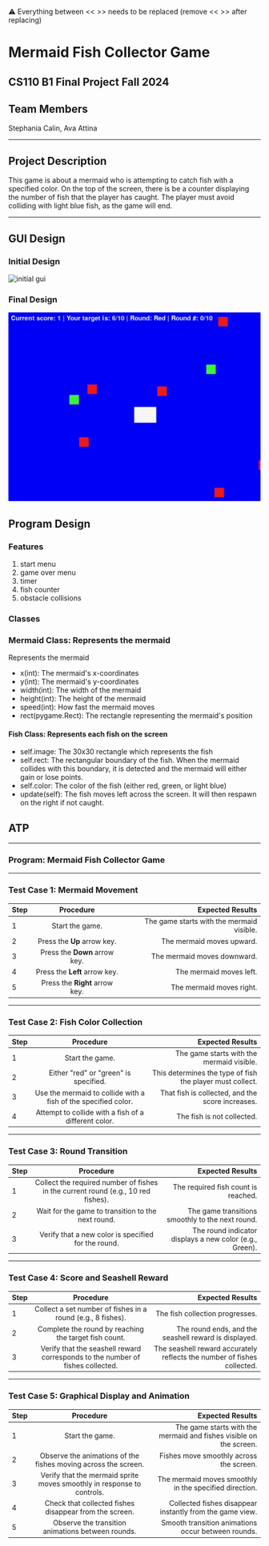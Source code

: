 
:warning: Everything between << >> needs to be replaced (remove << >> after replacing)

# Mermaid Fish Collector Game
## CS110 B1 Final Project Fall 2024

## Team Members

Stephania Calin, Ava Attina

***

## Project Description

This game is about a mermaid who is attempting to catch fish with a specified color. On the top of the screen, there is be a counter displaying the number of fish that the player has caught. The player must avoid colliding with light blue fish, as the game will end.

***    

## GUI Design

### Initial Design

![initial gui](assets/gui.jpg)

### Final Design

![final gui](assets/finalgui.jpg)

## Program Design

### Features

1. start menu
2. game over menu
3. timer
4. fish counter
5. obstacle collisions

### Classes

### Mermaid Class: Represents the mermaid
Represents the mermaid
- x(int): The mermaid's x-coordinates
- y(int): The mermaid's y-coordinates
- width(int): The width of the mermaid
- height(int): The height of the mermaid
- speed(int): How fast the mermaid moves
- rect(pygame.Rect): The rectangle representing the mermaid's position

#### Fish Class: Represents each fish on the screen
- self.image: The 30x30 rectangle which represents the fish
- self.rect: The rectangular boundary of the fish. When the mermaid collides with this boundary, it is detected and the mermaid will either gain or lose points.
- self.color: The color of the fish (either red, green, or light blue)
- update(self): The fish moves left across the screen. It will then respawn on the right if not caught.

## ATP

---

### Program: Mermaid Fish Collector Game 

---

### Test Case 1: Mermaid Movement  

| Step |              Procedure              |                Expected Results                 |
|------|:-----------------------------------:|-----------------------------------------------:|
|  1   | Start the game.                       | The game starts with the mermaid visible.       |
|  2   | Press the **Up** arrow key.           | The mermaid moves upward.                       |
|  3   | Press the **Down** arrow key.         | The mermaid moves downward.                     |
|  4   | Press the **Left** arrow key.         | The mermaid moves left.                         |
|  5   | Press the **Right** arrow key.        | The mermaid moves right.                        |

---

### **Test Case 2: Fish Color Collection**  

| Step |              Procedure              |                Expected Results                 |
|------|:-----------------------------------:|-----------------------------------------------:|
|  1   | Start the game.                      | The game starts with the mermaid visible.       |
|  2   | Either "red" or "green" is specified.    | This determines the type of fish the player must collect.             |
|  3   | Use the mermaid to collide with a fish of the specified color. | That fish is collected, and the score increases. |
|  4   | Attempt to collide with a fish of a different color. | The fish is not collected.           |

---

### **Test Case 3: Round Transition**  

| Step |              Procedure              |                Expected Results                 |
|------|:-----------------------------------:|-----------------------------------------------:|
|  1   | Collect the required number of fishes in the current round (e.g., 10 red fishes). | The required fish count is reached.             |
|  2   | Wait for the game to transition to the next round. | The game transitions smoothly to the next round. |
|  3   | Verify that a new color is specified for the round. | The round indicator displays a new color (e.g., Green). |

---

### **Test Case 4: Score and Seashell Reward**  

| Step |              Procedure              |                Expected Results                 |
|------|:-----------------------------------:|-----------------------------------------------:|
|  1   | Collect a set number of fishes in a round (e.g., 8 fishes). | The fish collection progresses.                 |
|  2   | Complete the round by reaching the target fish count. | The round ends, and the seashell reward is displayed. |
|  3   | Verify that the seashell reward corresponds to the number of fishes collected. | The seashell reward accurately reflects the number of fishes collected. |

---

### **Test Case 5: Graphical Display and Animation**  

| Step |              Procedure              |                Expected Results                 |
|------|:-----------------------------------:|-----------------------------------------------:|
|  1   | Start the game.                      | The game starts with the mermaid and fishes visible on the screen. |
|  2   | Observe the animations of the fishes moving across the screen. | Fishes move smoothly across the screen.         |
|  3   | Verify that the mermaid sprite moves smoothly in response to controls. | The mermaid moves smoothly in the specified direction. |
|  4   | Check that collected fishes disappear from the screen. | Collected fishes disappear instantly from the game view. |
|  5   | Observe the transition animations between rounds. | Smooth transition animations occur between rounds. | 
